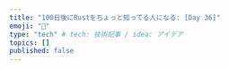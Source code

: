 ```yaml
---
title: "100日後にRustをちょっと知ってる人になる: [Day 36]"
emoji: "🦀"
type: "tech" # tech: 技術記事 / idea: アイデア
topics: []
published: false
---
```

